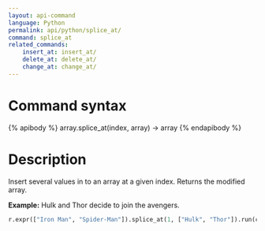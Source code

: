 ```yaml
---
layout: api-command
language: Python
permalink: api/python/splice_at/
command: splice_at
related_commands:
    insert_at: insert_at/
    delete_at: delete_at/
    change_at: change_at/
---
```


# Command syntax #

{% apibody %}
array.splice_at(index, array) &rarr; array
{% endapibody %}

# Description #

Insert several values in to an array at a given index. Returns the modified array.

__Example:__ Hulk and Thor decide to join the avengers.

```py
r.expr(["Iron Man", "Spider-Man"]).splice_at(1, ["Hulk", "Thor"]).run(conn)
```
